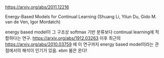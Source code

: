 https://arxiv.org/abs/2011.12216

Energy-Based Models for Continual Learning (Shuang Li, Yilun Du, Gido M. van de Ven, Igor Mordatch)

energy based model이 그 구조상 softmax 기반 분류보다 continual learning에 적합하다는 연구. https://arxiv.org/abs/1912.03263 이후 최근의 https://arxiv.org/abs/2010.03759 에 이 연구까지 energy based model이라는 관점에서의 해석이 인기가 있음. ebm 붐은 온다!